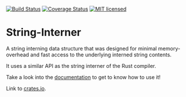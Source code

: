[![Build Status](https://travis-ci.org/Robbepop/string-interner.svg?branch=master)](https://travis-ci.org/Robbepop/string-interner)
[![Coverage Status](https://coveralls.io/repos/github/Robbepop/string-interner/badge.svg?branch=master)](https://coveralls.io/github/Robbepop/string-interner?branch=master)
[![MIT licensed](https://img.shields.io/badge/license-MIT-blue.svg)](./LICENSE)

String-Interner
===============

A string interning data structure that was designed for minimal memory-overhead
and fast access to the underlying interned string contents.

It uses a similar API as the string interner of the Rust compiler.

Take a look into the [documentation](https://docs.rs/string-interner) to get to know how to use it!

Link to [crates.io](https://crates.io/crates/string-interner).
